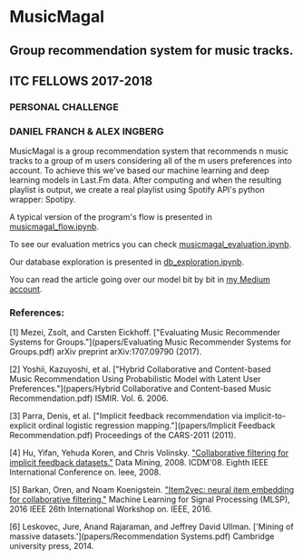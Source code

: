 # MusicMagal
## Group recommendation system for music tracks.


## ITC FELLOWS 2017-2018
### PERSONAL CHALLENGE
### DANIEL FRANCH & ALEX INGBERG


MusicMagal is a group recommendation system that recommends n music tracks to a group of m users considering all of the m users preferences into account.
To achieve this we've based our machine learning and deep learning models in Last.Fm data. After computing and when the resulting playlist is output, we create a real playlist using Spotify API's python wrapper: Spotipy.

A typical version of the program's flow is presented in [musicmagal_flow.ipynb](musicmagal_flow.ipynb).

To see our evaluation metrics you can check [musicmagal_evaluation.ipynb](musicmagal_evaluation.ipynb).

Our database exploration is presented in [db_exploration.ipynb](db_exploration.ipynb).

You can read the article going over our model bit by bit in [my Medium account](https://medium.com/p/c93e9dabd01a/edit).



### References:

[1] Mezei, Zsolt, and Carsten Eickhoff. ["Evaluating Music Recommender Systems for Groups."](papers/Evaluating Music Recommender Systems for Groups.pdf) arXiv preprint arXiv:1707.09790 (2017).

[2] Yoshii, Kazuyoshi, et al. ["Hybrid Collaborative and Content-based Music Recommendation Using Probabilistic Model with Latent User Preferences."](papers/Hybrid Collaborative and Content-based Music Recommendation.pdf) ISMIR. Vol. 6. 2006.

[3] Parra, Denis, et al. ["Implicit feedback recommendation via implicit-to-explicit ordinal logistic regression mapping."](papers/Implicit Feedback Recommendation.pdf) Proceedings of the CARS-2011 (2011).

[4] Hu, Yifan, Yehuda Koren, and Chris Volinsky. ["Collaborative filtering for implicit feedback datasets."](papers/cf-hkmethod.pdf) Data Mining, 2008. ICDM'08. Eighth IEEE International Conference on. Ieee, 2008.

[5] Barkan, Oren, and Noam Koenigstein. ["Item2vec: neural item embedding for collaborative filtering."](papers/item2vec.pdf) Machine Learning for Signal Processing (MLSP), 2016 IEEE 26th International Workshop on. IEEE, 2016.

[6] Leskovec, Jure, Anand Rajaraman, and Jeffrey David Ullman. ['Mining of massive datasets.'](papers/Recommendation Systems.pdf) Cambridge university press, 2014.

